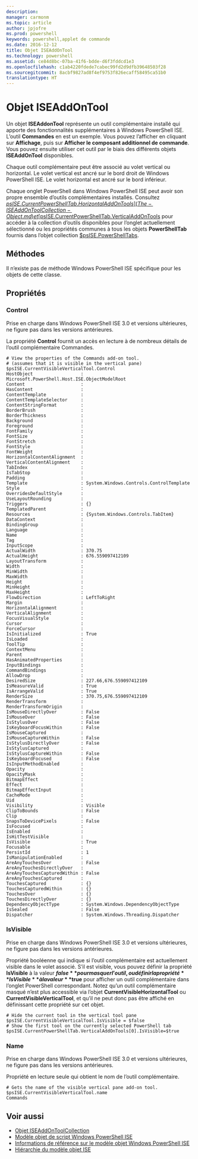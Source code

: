 ```yaml
---
description: 
manager: carmonm
ms.topic: article
author: jpjofre
ms.prod: powershell
keywords: powershell,applet de commande
ms.date: 2016-12-12
title: Objet ISEAddOnTool
ms.technology: powershell
ms.assetid: ce84d8bc-07ba-41f6-bdde-d6f3fddcd1e3
ms.openlocfilehash: c1ab4220fdede7cabec99fd2d9dfb39648503f28
ms.sourcegitcommit: 8acbf9827ad8f4ef9753f826ecaff58495ca51b0
translationtype: HT
---
```

# <a name="the-iseaddontool-object"></a>Objet ISEAddOnTool
  Un objet **ISEAddonTool** représente un outil complémentaire installé qui apporte des fonctionnalités supplémentaires à Windows PowerShell ISE. L’outil **Commandes** en est un exemple. Vous pouvez l’afficher en cliquant sur **Affichage**, puis sur **Afficher le composant additionnel de commande**. Vous pouvez ensuite utiliser cet outil par le biais des différents objets **ISEAddOnTool** disponibles.

 Chaque outil complémentaire peut être associé au volet vertical ou horizontal. Le volet vertical est ancré sur le bord droit de Windows PowerShell ISE. Le volet horizontal est ancré sur le bord inférieur.

 Chaque onglet PowerShell dans Windows PowerShell ISE peut avoir son propre ensemble d’outils complémentaires installés. Consultez [$psISE.CurrentPowerShellTab.HorizontalAddOnTools](The-ISEAddOnToolCollection-Object.md) et [$psISE.CurrentPowerShellTab.VerticalAddOnTools](The-ISEAddOnToolCollection-Object.md) pour accéder à la collection d’outils disponibles pour l’onglet actuellement sélectionné ou les propriétés communes à tous les objets **PowerShellTab** fournis dans l’objet collection [$psISE.PowerShellTabs](The-PowerShellTabCollection-Object.md).

## <a name="methods"></a>Méthodes
 Il n’existe pas de méthode Windows PowerShell ISE spécifique pour les objets de cette classe.

## <a name="properties"></a>Propriétés

###  <a name="a-namecontrola-control"></a><a name="Control"></a> Control
  Prise en charge dans Windows PowerShell ISE 3.0 et versions ultérieures, ne figure pas dans les versions antérieures.

 La propriété **Control** fournit un accès en lecture à de nombreux détails de l’outil complémentaire Commandes.

```
# View the properties of the Commands add-on tool.
# (assumes that it is visible in the vertical pane)
$psISE.CurrentVisibleVerticalTool.Control
HostObject                  : Microsoft.PowerShell.Host.ISE.ObjectModelRoot
Content                     :
HasContent                  :
ContentTemplate             :
ContentTemplateSelector     :
ContentStringFormat         :
BorderBrush                 :
BorderThickness             :
Background                  :
Foreground                  :
FontFamily                  :
FontSize                    :
FontStretch                 :
FontStyle                   :
FontWeight                  :
HorizontalContentAlignment  :
VerticalContentAlignment    :
TabIndex                    :
IsTabStop                   :
Padding                     :
Template                    : System.Windows.Controls.ControlTemplate
Style                       :
OverridesDefaultStyle       :
UseLayoutRounding           :
Triggers                    : {}
TemplatedParent             :
Resources                   : {System.Windows.Controls.TabItem}
DataContext                 :
BindingGroup                :
Language                    :
Name                        :
Tag                         :
InputScope                  :
ActualWidth                 : 370.75
ActualHeight                : 676.559097412109
LayoutTransform             :
Width                       :
MinWidth                    :
MaxWidth                    :
Height                      :
MinHeight                   :
MaxHeight                   :
FlowDirection               : LeftToRight
Margin                      :
HorizontalAlignment         :
VerticalAlignment           :
FocusVisualStyle            :
Cursor                      :
ForceCursor                 :
IsInitialized               : True
IsLoaded                    :
ToolTip                     :
ContextMenu                 :
Parent                      :
HasAnimatedProperties       :
InputBindings               :
CommandBindings             :
AllowDrop                   :
DesiredSize                 : 227.66,676.559097412109
IsMeasureValid              : True
IsArrangeValid              : True
RenderSize                  : 370.75,676.559097412109
RenderTransform             :
RenderTransformOrigin       :
IsMouseDirectlyOver         : False
IsMouseOver                 : False
IsStylusOver                : False
IsKeyboardFocusWithin       : False
IsMouseCaptured             :
IsMouseCaptureWithin        : False
IsStylusDirectlyOver        : False
IsStylusCaptured            :
IsStylusCaptureWithin       : False
IsKeyboardFocused           : False
IsInputMethodEnabled        :
Opacity                     :
OpacityMask                 :
BitmapEffect                :
Effect                      :
BitmapEffectInput           :
CacheMode                   :
Uid                         :
Visibility                  : Visible
ClipToBounds                : False
Clip                        :
SnapsToDevicePixels         : False
IsFocused                   :
IsEnabled                   :
IsHitTestVisible            :
IsVisible                   : True
Focusable                   :
PersistId                   : 1
IsManipulationEnabled       :
AreAnyTouchesOver           : False
AreAnyTouchesDirectlyOver   :
AreAnyTouchesCapturedWithin : False
AreAnyTouchesCaptured       :
TouchesCaptured             : {}
TouchesCapturedWithin       : {}
TouchesOver                 : {}
TouchesDirectlyOver         : {}
DependencyObjectType        : System.Windows.DependencyObjectType
IsSealed                    : False
Dispatcher                  : System.Windows.Threading.Dispatcher

```

###  <a name="a-nameisvisiblea-isvisible"></a><a name="IsVisible"></a> IsVisible
  Prise en charge dans Windows PowerShell ISE 3.0 et versions ultérieures, ne figure pas dans les versions antérieures.

 Propriété booléenne qui indique si l’outil complémentaire est actuellement visible dans le volet associé. S’il est visible, vous pouvez définir la propriété **IsVisible** à la valeur **$false** pour masquer l’outil, ou définir la propriété **IsVisible** à la valeur **$true** pour afficher un outil complémentaire dans l’onglet PowerShell correspondant. Notez qu’un outil complémentaire masqué n’est plus accessible via l’objet **CurrentVisibleHorizontalTool** ou **CurrentVisibleVerticalTool**, et qu’il ne peut donc pas être affiché en définissant cette propriété sur cet objet.

```
# Hide the current tool in the vertical tool pane
$psISE.CurrentVisibleVerticalTool.IsVisible = $false
# Show the first tool on the currently selected PowerShell tab
$psISE.CurrentPowerShellTab.VerticalAddOnTools[0].IsVisible=$true

```

###  <a name="a-namenamea-name"></a><a name="name"></a> Name
  Prise en charge dans Windows PowerShell ISE 3.0 et versions ultérieures, ne figure pas dans les versions antérieures.

 Propriété en lecture seule qui obtient le nom de l’outil complémentaire.

```
# Gets the name of the visible vertical pane add-on tool.
$psISE.CurrentVisibleVerticalTool.name
Commands

```

## <a name="see-also"></a>Voir aussi
- [Objet ISEAddOnToolCollection](The-ISEAddOnToolCollection-Object.md)
- [Modèle objet de script Windows PowerShell ISE](The-Windows-PowerShell-ISE-Scripting-Object-Model.md)
- [Informations de référence sur le modèle objet Windows PowerShell ISE](Windows-PowerShell-ISE-Object-Model-Reference.md)
- [Hiérarchie du modèle objet ISE](The-ISE-Object-Model-Hierarchy.md)

